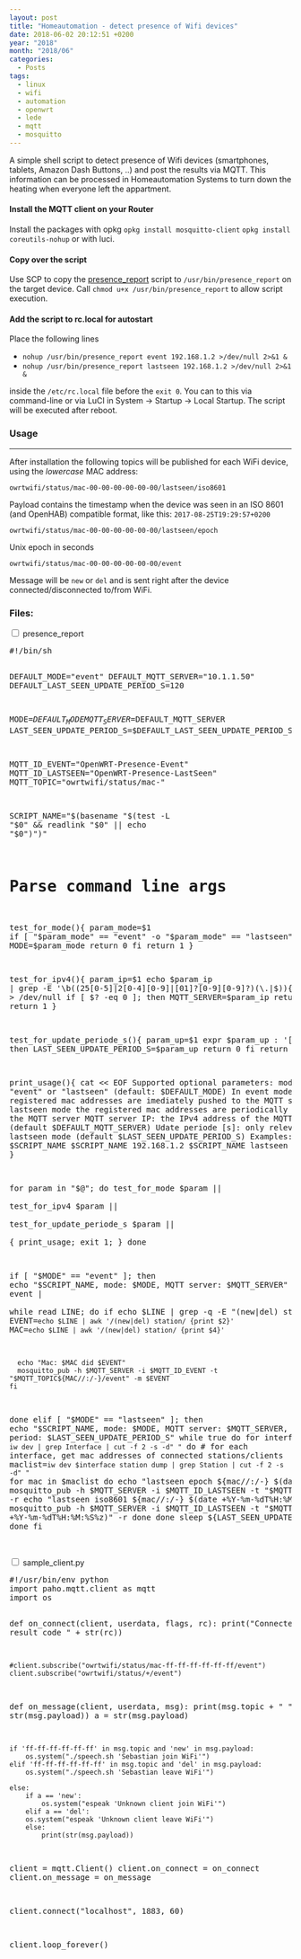 ```yaml
---
layout: post
title: "Homeautomation - detect presence of Wifi devices"
date: 2018-06-02 20:12:51 +0200
year: "2018"
month: "2018/06"
categories:
  - Posts
tags:
  - linux
  - wifi
  - automation
  - openwrt
  - lede
  - mqtt
  - mosquitto
---
```


A simple shell script to detect presence of Wifi devices (smartphones, tablets, Amazon Dash Buttons, ..) and post the results via MQTT.
This information can be processed in Homeautomation Systems to turn down the heating when everyone left the appartment.

#### Install the MQTT client on your Router

Install the packages with opkg
`opkg install mosquitto-client`
`opkg install coreutils-nohup`
or with luci.

#### Copy over the script

Use SCP to copy the [presence_report](https://gitlab.itunix.eu/skorotkiewicz/owrtwifi2mqtt/blob/master/presence_report) script to `/usr/bin/presence_report` on the target device.
Call `chmod u+x /usr/bin/presence_report` to allow script execution.

#### Add the script to rc.local for autostart

Place the following lines

- `nohup /usr/bin/presence_report event 192.168.1.2 >/dev/null 2>&1 &`
- `nohup /usr/bin/presence_report lastseen 192.168.1.2 >/dev/null 2>&1 &`

inside the `/etc/rc.local` file before the `exit 0`. You can to this via command-line or via LuCI in System -> Startup -> Local Startup. The script will be executed after reboot.

### Usage

---

After installation the following topics will be published for each WiFi device, using the _lowercase_ MAC address:

    owrtwifi/status/mac-00-00-00-00-00-00/lastseen/iso8601

Payload contains the timestamp when the device was seen in an ISO 8601 (and OpenHAB) compatible format, like this: `2017-08-25T19:29:57+0200`

    owrtwifi/status/mac-00-00-00-00-00-00/lastseen/epoch

Unix epoch in seconds

    owrtwifi/status/mac-00-00-00-00-00-00/event

Message will be `new` or `del` and is sent right after the device connected/disconnected to/from WiFi.

### Files:

<div class="spoiler">
        <input type="checkbox" id="spoilerid_1">
                <label for="spoilerid_1">presence_report</label>
        <div class="spoiler_body">
<pre>
#!/bin/sh

DEFAULT_MODE="event"
DEFAULT_MQTT_SERVER="10.1.1.50"
DEFAULT_LAST_SEEN_UPDATE_PERIOD_S=120

MODE=$DEFAULT_MODE
MQTT_SERVER=$DEFAULT_MQTT_SERVER
LAST_SEEN_UPDATE_PERIOD_S=\$DEFAULT_LAST_SEEN_UPDATE_PERIOD_S

MQTT_ID_EVENT="OpenWRT-Presence-Event"
MQTT_ID_LASTSEEN="OpenWRT-Presence-LastSeen"
MQTT_TOPIC="owrtwifi/status/mac-"

SCRIPT_NAME="$(basename "$(test -L "$0" && readlink "$0" || echo "\$0")")"

# Parse command line args

test_for_mode(){
param_mode=$1
  if [ "$param_mode" == "event" -o "$param_mode" == "lastseen" ]; then
    MODE=$param_mode
return 0
fi
return 1
}

test_for_ipv4(){
param_ip=$1
  echo $param_ip | grep -E '\b((25[0-5]|2[0-4][0-9]|[01]?[0-9][0-9]?)(\.|$)){4}\b' > /dev/null
  if [ $? -eq 0 ]; then
MQTT_SERVER=\$param_ip
return 0
fi
return 1
}

test_for_update_periode_s(){
param_up=$1
  expr $param_up : '[0-9][0-9]\*$'
  if [ $? -eq 0 ]; then
LAST_SEEN_UPDATE_PERIOD_S=\$param_up
return 0
fi
return 1
}

print_usage(){
cat << EOF
Supported optional parameters:
mode: "event" or "lastseen" (default: $DEFAULT_MODE)
    In event mode changes of registered mac addresses are imediately pushed to the MQTT server
    In lastseen mode the registered mac addresses are periodically pushed to the MQTT server
  MQTT server IP: the IPv4 address of the MQTT server (default $DEFAULT_MQTT_SERVER)
Udate periode [s]: only relevant for lastseen mode (default $LAST_SEEN_UPDATE_PERIOD_S)
Examples:
  $SCRIPT_NAME
$SCRIPT_NAME 192.168.1.2
  $SCRIPT_NAME lastseen 300
EOF
}

for param in "$@"; do
  test_for_mode $param || \
 test_for_ipv4 $param || \
  test_for_update_periode_s $param || \
 { print_usage; exit 1; }
done

if [ "$MODE" == "event" ]; then
echo "$SCRIPT_NAME, mode: $MODE, MQTT server: $MQTT_SERVER"
  iw event | \
  while read LINE; do
    if echo $LINE | grep -q -E "(new|del) station"; then
EVENT=`echo $LINE | awk '/(new|del) station/ {print $2}'`
MAC=`echo $LINE | awk '/(new|del) station/ {print $4}'`

      echo "Mac: $MAC did $EVENT"
      mosquitto_pub -h $MQTT_SERVER -i $MQTT_ID_EVENT -t "$MQTT_TOPIC${MAC//:/-}/event" -m $EVENT
    fi

done
elif [ "$MODE" == "lastseen" ]; then
echo "$SCRIPT_NAME, mode: $MODE, MQTT server: $MQTT_SERVER, period: $LAST_SEEN_UPDATE_PERIOD_S"
while true
do
for interface in `iw dev | grep Interface | cut -f 2 -s -d" "`
do # for each interface, get mac addresses of connected stations/clients
maclist=`iw dev $interface station dump | grep Station | cut -f 2 -s -d" "`
for mac in $maclist
      do
        echo "lastseen epoch   ${mac//:/-} $(date +%s)"
        mosquitto_pub -h $MQTT_SERVER -i $MQTT_ID_LASTSEEN -t "$MQTT_TOPIC${mac//:/-}/lastseen/epoch" -m "$(date +%s)" -r
echo "lastseen iso8601 ${mac//:/-} $(date +%Y-%m-%dT%H:%M:%S%z)"
mosquitto_pub -h $MQTT_SERVER -i $MQTT_ID_LASTSEEN -t "$MQTT_TOPIC${mac//:/-}/lastseen/iso8601" -m "$(date +%Y-%m-%dT%H:%M:%S%z)" -r
      done
    done
    sleep ${LAST_SEEN_UPDATE_PERIOD_S}
done
fi

</pre>
        </div>
</div>

<div class="spoiler" style="padding-top: 2px;">
	<input type="checkbox" id="spoilerid_2">
		<label for="spoilerid_2">sample_client.py</label>
	<div class="spoiler_body">
<pre>
#!/usr/bin/env python
import paho.mqtt.client as mqtt
import os

def on_connect(client, userdata, flags, rc):
print("Connected with result code " + str(rc))

    #client.subscribe("owrtwifi/status/mac-ff-ff-ff-ff-ff-ff/event")
    client.subscribe("owrtwifi/status/+/event")

def on_message(client, userdata, msg):
print(msg.topic + " " + str(msg.payload))
a = str(msg.payload)

    if 'ff-ff-ff-ff-ff-ff' in msg.topic and 'new' in msg.payload:
        os.system("./speech.sh 'Sebastian join WiFi'")
    elif 'ff-ff-ff-ff-ff-ff' in msg.topic and 'del' in msg.payload:
        os.system("./speech.sh 'Sebastian leave WiFi'")

    else:
        if a == 'new':
            os.system("espeak 'Unknown client join WiFi'")
        elif a == 'del':
        os.system("espeak 'Unknown client leave WiFi'")
        else:
            print(str(msg.payload))

client = mqtt.Client()
client.on_connect = on_connect
client.on_message = on_message

client.connect("localhost", 1883, 60)

client.loop_forever()

</pre>
	</div>
</div>
